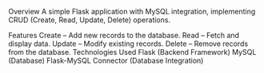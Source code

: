 Overview
A simple Flask application with MySQL integration, implementing CRUD (Create, Read, Update, Delete) operations.

Features
Create – Add new records to the database.
Read – Fetch and display data.
Update – Modify existing records.
Delete – Remove records from the database.
Technologies Used
Flask (Backend Framework)
MySQL (Database)
Flask-MySQL Connector (Database Integration)
